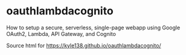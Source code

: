 # oauthlambdacognito
How to setup a secure, serverless, single-page webapp using Google OAuth2, Lambda, API Gateway, and Cognito

Source html for https://kyle138.github.io/oauthlambdacognito/
